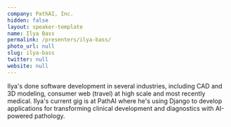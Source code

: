 ```yaml
---
company: PathAI, Inc.
hidden: false
layout: speaker-template
name: Ilya Bass
permalink: /presenters/ilya-bass/
photo_url: null
slug: ilya-bass
twitter: null
website: null
---
```


Ilya's done software development in several industries, including CAD and 3D modeling, consumer web (travel) at high scale and most recently medical.  Ilya's current gig is at PathAI where he's using Django to develop applications for transforming clinical development and diagnostics with AI-powered pathology.

